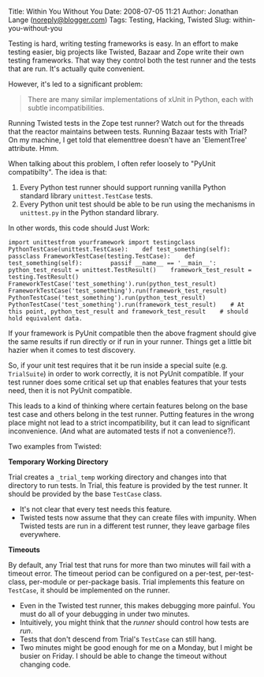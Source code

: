 Title: Within You Without You
Date: 2008-07-05 11:21
Author: Jonathan Lange (noreply@blogger.com)
Tags: Testing, Hacking, Twisted
Slug: within-you-without-you

Testing is hard, writing testing frameworks is easy. In an effort to
make testing easier, big projects like Twisted, Bazaar and Zope write
their own testing frameworks. That way they control both the test runner
and the tests that are run. It's actually quite convenient.  
  
However, it's led to a significant problem:  

> There are many similar implementations of xUnit in Python, each with
> subtle incompatibilities.

  
Running Twisted tests in the Zope test runner? Watch out for the threads
that the reactor maintains between tests. Running Bazaar tests with
Trial? On my machine, I get told that elementtree doesn't have an
'ElementTree' attribute. Hmm.  
  
When talking about this problem, I often refer loosely to "PyUnit
compatibilty". The idea is that:  

1.  Every Python test runner should support running vanilla Python
    standard library `unittest.TestCase` tests.
2.  Every Python unit test should be able to be run using the mechanisms
    in `unittest.py` in the Python standard library.

  
In other words, this code should Just Work:  

``` {lang="python"}
import unittestfrom yourframework import testingclass PythonTestCase(unittest.TestCase):    def test_something(self):        passclass FrameworkTestCase(testing.TestCase):    def test_something(self):        passif __name__ == '__main__':    python_test_result = unittest.TestResult()    framework_test_result = testing.TestResult()    FrameworkTestCase('test_something').run(python_test_result)    FrameworkTestCase('test_something').run(framework_test_result)    PythonTestCase('test_something').run(python_test_result)    PythonTestCase('test_something').run(framework_test_result)    # At this point, python_test_result and framework_test_result    # should hold equivalent data.
```

  
If your framework is PyUnit compatible then the above fragment should
give the same results if run directly or if run in your runner. Things
get a little bit hazier when it comes to test discovery.  
  
So, if your unit test requires that it be run inside a special suite
(e.g. `TrialSuite`) in order to work correctly, it is not PyUnit
compatible. If your test runner does some critical set up that enables
features that your tests need, then it is not PyUnit compatible.  
  
This leads to a kind of thinking where certain features belong on the
base test case and others belong in the test runner. Putting features in
the wrong place might not lead to a strict incompatibility, but it can
lead to significant inconvenience. (And what are automated tests if not
a convenience?).  
  
Two examples from Twisted:  
  
**Temporary Working Directory**  
  
Trial creates a `_trial_temp` working directory and changes into that
directory to run tests. In Trial, this feature is provided by the test
runner. It should be provided by the base `TestCase` class.  

-   It's not clear that every test needs this feature.
-   Twisted tests now assume that they can create files with impunity.
    When Twisted tests are run in a different test runner, they leave
    garbage files everywhere.

  
**Timeouts**  
  
By default, any Trial test that runs for more than two minutes will fail
with a timeout error. The timeout period can be configured on a
per-test, per-test-class, per-module or per-package basis. Trial
implements this feature on `TestCase`, it should be implemented on the
runner.  

-   Even in the Twisted test runner, this makes debugging more painful.
    You must do all of your debugging in under two minutes.
-   Intuitively, you might think that the *runner* should control how
    tests are *run*.
-   Tests that don't descend from Trial's `TestCase` can still hang.
-   Two minutes might be good enough for me on a Monday, but I might be
    busier on Friday. I should be able to change the timeout without
    changing code.

